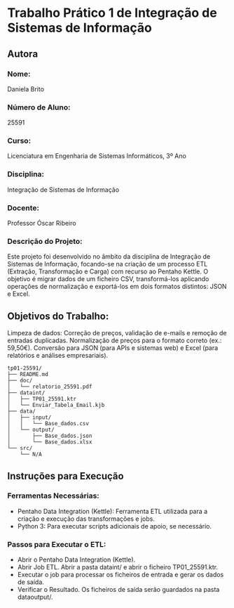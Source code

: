 # Trabalho Prático 1 de Integração de Sistemas de Informação

## Autora
### Nome: 
Daniela Brito
### Número de Aluno: 
25591
### Curso: 
Licenciatura em Engenharia de Sistemas Informáticos, 3º Ano
### Disciplina: 
Integração de Sistemas de Informação
### Docente: 
Professor Óscar Ribeiro
### Descrição do Projeto:
Este projeto foi desenvolvido no âmbito da disciplina de Integração de Sistemas de Informação, focando-se na criação de um processo ETL (Extração, Transformação e Carga) com recurso ao Pentaho Kettle. O objetivo é migrar dados de um ficheiro CSV, transformá-los aplicando operações de normalização e exportá-los em dois formatos distintos: JSON e Excel.

## Objetivos do Trabalho:
Limpeza de dados: Correção de preços, validação de e-mails e remoção de entradas duplicadas.
Normalização de preços para o formato correto (ex.: 59,50€).
Conversão para JSON (para APIs e sistemas web) e Excel (para relatórios e análises empresariais).

```
tp01-25591/
├── README.md
├── doc/
│   └── relatorio_25591.pdf
├── dataint/
│   ├── TP01_25591.ktr
│   └── Enviar_Tabela_Email.kjb
├── data/
│   ├── input/
│   │   └── Base_dados.csv
│   └── output/
│       ├── Base_dados.json
│       └── Base_dados.xlsx
└── src/
    └── N/A
```


## Instruções para Execução

### Ferramentas Necessárias:
 - Pentaho Data Integration (Kettle): Ferramenta ETL utilizada para a criação e execução das transformações e jobs.
 - Python 3: Para executar scripts adicionais de apoio, se necessário.

### Passos para Executar o ETL:
 - Abrir o Pentaho Data Integration (Kettle).
 - Abrir Job ETL. Abrir a pasta dataint/ e abrir o ficheiro TP01_25591.ktr.
 - Executar o job para processar os ficheiros de entrada e gerar os dados de saída.
 - Verificar o Resultado. Os ficheiros de saída serão guardados na pasta dataoutput/.
